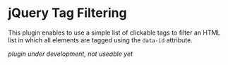 jQuery Tag Filtering
====================

This plugin enables to use a simple list of clickable tags to filter an HTML list in which all elements are tagged using the ``data-id`` attribute.

*plugin under development, not useable yet*
